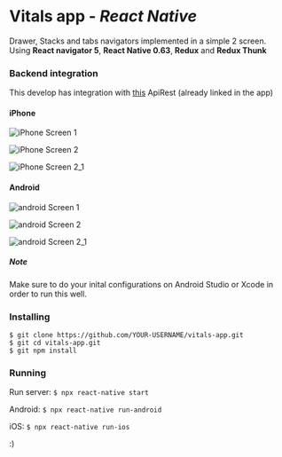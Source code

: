 # Vitals app - *React Native*

Drawer, Stacks and tabs navigators implemented in a simple 2 screen. Using **React navigator 5**, **React Native 0.63**, **Redux** and **Redux Thunk**

### Backend integration ###
This develop has integration with [this](https://github.com/jacuna565/basic-nodejs-api-rest) ApiRest (already linked in the app)

#### iPhone ####
![iPhone Screen 1](src/assets/ios/screen1.png)

![iPhone Screen 2](src/assets/ios/screen2.png)

![iPhone Screen 2_1](src/assets/ios/screen2_1.png)

#### Android ####

![android Screen 1](src/assets/android/screen1.png)

![android Screen 2](src/assets/android/screen2.png)

![android Screen 2_1](src/assets/android/screen2_1.png)


##### *Note* #####
Make sure to do your inital configurations on Android Studio or Xcode in order to run this well.

### Installing ###
```
$ git clone https://github.com/YOUR-USERNAME/vitals-app.git
$ git cd vitals-app.git
$ git npm install
```

### Running ###
Run server:
``
$ npx react-native start
``

Android:
``
$ npx react-native run-android
``

iOS:
``
$ npx react-native run-ios
``

:)

